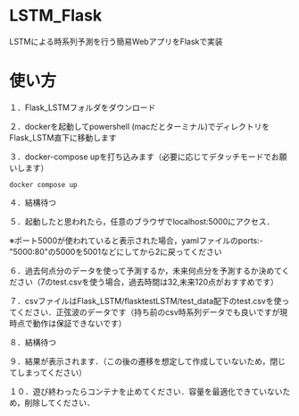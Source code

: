 # LSTM_Flask
LSTMによる時系列予測を行う簡易WebアプリをFlaskで実装

# 使い方
１．Flask_LSTMフォルダをダウンロード

２．dockerを起動してpowershell (macだとターミナル)でディレクトリをFlask_LSTM直下に移動します

３．docker-compose upを打ち込みます（必要に応じてデタッチモードでお願いします）
```shell
docker compose up
```

４．結構待つ

５．起動したと思われたら，任意のブラウザでlocalhost:5000にアクセス．

※ポート5000が使われていると表示された場合，yamlファイルのports:- "5000:80"の5000を5001などにしてから2に戻ってください

６．過去何点分のデータを使って予測するか，未来何点分を予測するか決めてください（7のtest.csvを使う場合，過去時間は32,未来120点がおすすめです）

７．csvファイルはFlask_LSTM/flasktestLSTM/test_data配下のtest.csvを使ってください．正弦波のデータです（持ち前のcsv時系列データでも良いですが現時点で動作は保証できないです）

８．結構待つ

９．結果が表示されます．（この後の遷移を想定して作成していないため，閉じてしまってください）

１０．遊び終わったらコンテナを止めてください．容量を最適化できていないため，削除してください．
